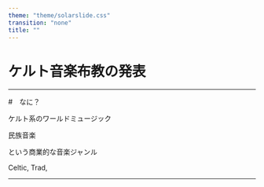 ```yaml
---
theme: "theme/solarslide.css"
transition: "none"
title: ""
---
```


# ケルト音楽布教の発表

---

#　なに？


ケルト系のワールドミュージック

民族音楽

という商業的な音楽ジャンル

Celtic, Trad,


---

